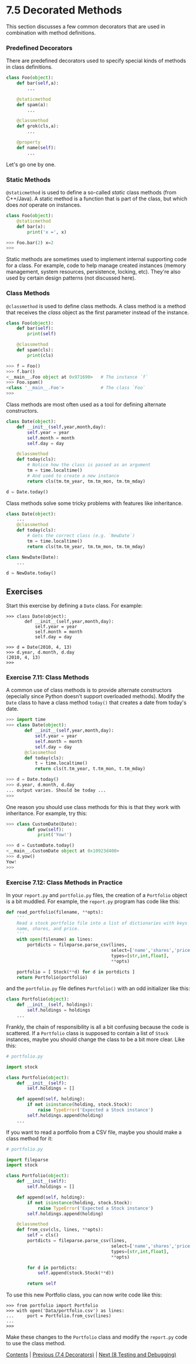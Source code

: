 # 7.5 Decorated Methods

This section discusses a few common decorators that are used in
combination with method definitions.

### Predefined Decorators

There are predefined decorators used to specify special kinds of methods in class definitions.

```python
class Foo(object):
    def bar(self,a):
        ...

    @staticmethod
    def spam(a):
        ...

    @classmethod
    def grok(cls,a):
        ...

    @property
    def name(self):
        ...
```

Let's go one by one.

### Static Methods

`@staticmethod` is used to define a so-called *static* class methods (from C++/Java).
A static method is a function that is part of the class, but which does *not* operate on instances.

```python
class Foo(object):
    @staticmethod
    def bar(x):
        print('x =', x)

>>> Foo.bar(2) x=2
>>>
```

Static methods are sometimes used to implement internal supporting code for a class.
For example, code to help manage created instances (memory management, system resources, persistence, locking, etc).
They're also used by certain design patterns (not discussed here).

### Class Methods

`@classmethod` is used to define class methods.
A class method is a method that receives the *class* object as the first parameter instead of the instance.

```python
class Foo(object):
    def bar(self):
        print(self)

    @classmethod
    def spam(cls):
        print(cls)

>>> f = Foo()
>>> f.bar()
<__main__.Foo object at 0x971690>   # The instance `f`
>>> Foo.spam()
<class '__main__.Foo'>              # The class `Foo`
>>>
```

Class methods are most often used as a tool for defining alternate constructors.

```python
class Date(object):
    def __init__(self,year,month,day):
        self.year = year
        self.month = month
        self.day = day

    @classmethod
    def today(cls):
        # Notice how the class is passed as an argument
        tm = time.localtime()
        # And used to create a new instance
        return cls(tm.tm_year, tm.tm_mon, tm.tm_mday)

d = Date.today()
```

Class methods solve some tricky problems with features like inheritance.

```python
class Date(object):
    ...
    @classmethod
    def today(cls):
        # Gets the correct class (e.g. `NewDate`)
        tm = time.localtime()
        return cls(tm.tm_year, tm.tm_mon, tm.tm_mday)

class NewDate(Date):
    ...

d = NewDate.today()
```

## Exercises

Start this exercise by defining a `Date` class.  For example:

```
>>> class Date(object):
       def __init__(self,year,month,day):
           self.year = year
           self.month = month
           self.day = day

>>> d = Date(2010, 4, 13)
>>> d.year, d.month, d.day
(2010, 4, 13)
>>>
```

### Exercise 7.11: Class Methods

A common use of class methods is to provide alternate constructors
(epecially since Python doesn't support overloaded methods).  Modify
the `Date` class to have a class method `today()` that creates a date
from today's date.

```python
>>> import time
>>> class Date(object):
       def __init__(self,year,month,day):
           self.year = year
           self.month = month
           self.day = day
       @classmethod
       def today(cls):
           t = time.localtime()
           return cls(t.tm_year, t.tm_mon, t.tm_mday)

>>> d = Date.today()
>>> d.year, d.month, d.day
... output varies. Should be today ...
>>>
```

One reason you should use class methods for this is that they work
with inheritance.  For example, try this:

```python
>>> class CustomDate(Date):
        def yow(self):
            print('Yow!')

>>> d = CustomDate.today()
<__main__.CustomDate object at 0x10923d400>
>>> d.yow()
Yow!
>>>
```

### Exercise 7.12: Class Methods in Practice

In your `report.py` and `portfolio.py` files, the creation of a `Portfolio`
object is a bit muddled.  For example, the `report.py` program has code like this:

```python
def read_portfolio(filename, **opts):
    '''
    Read a stock portfolio file into a list of dictionaries with keys
    name, shares, and price.
    '''
    with open(filename) as lines:
        portdicts = fileparse.parse_csv(lines, 
                                        select=['name','shares','price'], 
                                        types=[str,int,float],
                                        **opts)

    portfolio = [ Stock(**d) for d in portdicts ]
    return Portfolio(portfolio)
```

and the `portfolio.py` file defines `Portfolio()` with an odd initializer
like this:

```python
class Portfolio(object):
    def __init__(self, holdings):
        self.holdings = holdings
    ...
```

Frankly, the chain of responsibility is all a bit confusing because the
code is scattered.    If a `Portfolio` class is supposed to contain
a list of `Stock` instances, maybe you should change the class to be a bit more clear.
Like this:

```python
# portfolio.py

import stock

class Portfolio(object):
    def __init__(self):
        self.holdings = []

    def append(self, holding):
        if not isinstance(holding, stock.Stock):
            raise TypeError('Expected a Stock instance')
        self.holdings.append(holding)
    ...
```

If you want to read a portfolio from a CSV file, maybe you should make a 
class method for it:

```python
# portfolio.py

import fileparse
import stock

class Portfolio(object):
    def __init__(self):
        self.holdings = []

    def append(self, holding):
        if not isinstance(holding, stock.Stock):
            raise TypeError('Expected a Stock instance')
        self.holdings.append(holding)

    @classmethod
    def from_csv(cls, lines, **opts):
        self = cls()
        portdicts = fileparse.parse_csv(lines, 
                                        select=['name','shares','price'], 
                                        types=[str,int,float],
                                        **opts)

        for d in portdicts:
            self.append(stock.Stock(**d))

        return self
```

To use this new Portfolio class, you can now write code like this:

```
>>> from portfolio import Portfolio
>>> with open('Data/portfolio.csv') as lines:
...     port = Portfolio.from_csv(lines)
...
>>>
```

Make these changes to the `Portfolio` class and modify the `report.py`
code to use the class method.

[Contents](../Contents) \| [Previous (7.4 Decorators)](04_Function_decorators) \| [Next (8 Testing and Debugging)](../08_Testing_debugging/00_Overview)
